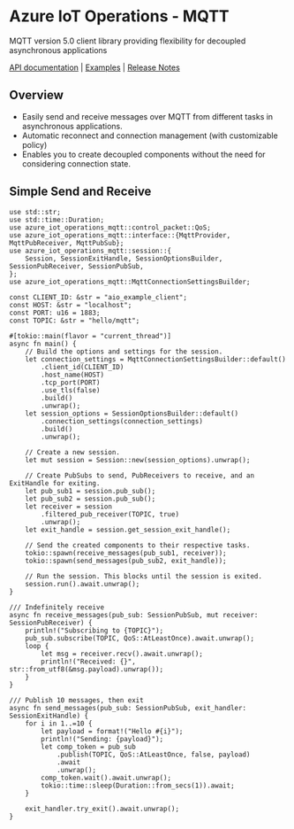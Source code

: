 # Azure IoT Operations - MQTT
MQTT version 5.0 client library providing flexibility for decoupled asynchronous applications

[API documentation](https://azure.github.io/iot-operations-sdks/rust/azure_iot_operations_mqtt) |
[Examples](examples) |
[Release Notes](https://github.com/Azure/iot-operations-sdks/releases?q=rust%2Fmqtt&expanded=true)

## Overview
* Easily send and receive messages over MQTT from different tasks in asynchronous applications.
* Automatic reconnect and connection management (with customizable policy)
* Enables you to create decoupled components without the need for considering connection state.

## Simple Send and Receive

```rust, no_run
use std::str;
use std::time::Duration;
use azure_iot_operations_mqtt::control_packet::QoS;
use azure_iot_operations_mqtt::interface::{MqttProvider, MqttPubReceiver, MqttPubSub};
use azure_iot_operations_mqtt::session::{
    Session, SessionExitHandle, SessionOptionsBuilder, SessionPubReceiver, SessionPubSub,
};
use azure_iot_operations_mqtt::MqttConnectionSettingsBuilder;

const CLIENT_ID: &str = "aio_example_client";
const HOST: &str = "localhost";
const PORT: u16 = 1883;
const TOPIC: &str = "hello/mqtt";

#[tokio::main(flavor = "current_thread")]
async fn main() {
    // Build the options and settings for the session.
    let connection_settings = MqttConnectionSettingsBuilder::default()
        .client_id(CLIENT_ID)
        .host_name(HOST)
        .tcp_port(PORT)
        .use_tls(false)
        .build()
        .unwrap();
    let session_options = SessionOptionsBuilder::default()
        .connection_settings(connection_settings)
        .build()
        .unwrap();

    // Create a new session.
    let mut session = Session::new(session_options).unwrap();

    // Create PubSubs to send, PubReceivers to receive, and an ExitHandle for exiting.
    let pub_sub1 = session.pub_sub();
    let pub_sub2 = session.pub_sub();
    let receiver = session
        .filtered_pub_receiver(TOPIC, true)
        .unwrap();
    let exit_handle = session.get_session_exit_handle();

    // Send the created components to their respective tasks.
    tokio::spawn(receive_messages(pub_sub1, receiver));
    tokio::spawn(send_messages(pub_sub2, exit_handle));

    // Run the session. This blocks until the session is exited.
    session.run().await.unwrap();
}

/// Indefinitely receive
async fn receive_messages(pub_sub: SessionPubSub, mut receiver: SessionPubReceiver) {
    println!("Subscribing to {TOPIC}");
    pub_sub.subscribe(TOPIC, QoS::AtLeastOnce).await.unwrap();
    loop {
        let msg = receiver.recv().await.unwrap();
        println!("Received: {}", str::from_utf8(&msg.payload).unwrap());
    }
}

/// Publish 10 messages, then exit
async fn send_messages(pub_sub: SessionPubSub, exit_handler: SessionExitHandle) {
    for i in 1..=10 {
        let payload = format!("Hello #{i}");
        println!("Sending: {payload}");
        let comp_token = pub_sub
            .publish(TOPIC, QoS::AtLeastOnce, false, payload)
            .await
            .unwrap();
        comp_token.wait().await.unwrap();
        tokio::time::sleep(Duration::from_secs(1)).await;
    }

    exit_handler.try_exit().await.unwrap();
}
```